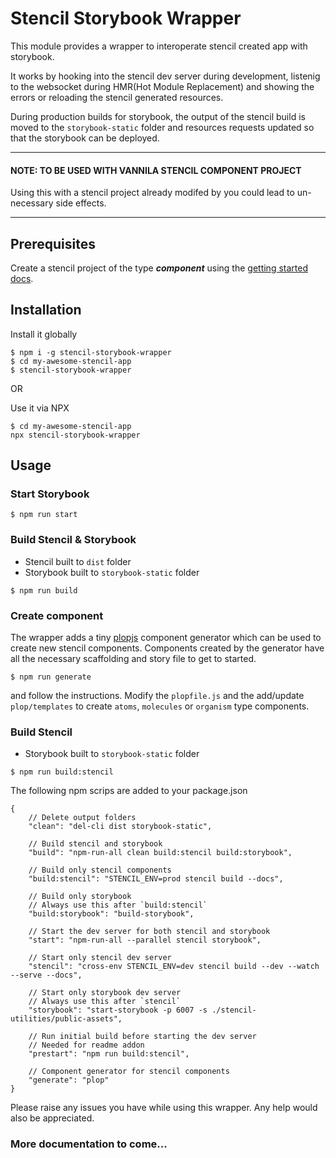 # Stencil Storybook Wrapper
This module provides a wrapper to interoperate stencil created app with storybook. 

It works by hooking into the stencil dev server during development, listenig to the websocket during HMR(Hot Module Replacement) and showing the errors or reloading the stencil generated resources.

During production builds for storybook, the output of the stencil build is moved to the `storybook-static` folder and resources requests updated so that the storybook can be deployed.

---
#### **NOTE: TO BE USED WITH VANNILA STENCIL COMPONENT PROJECT**

Using this with a stencil project already modifed by you could lead to un-necessary side effects. 

----

## Prerequisites
Create a stencil project of the type __*component*__ using the [getting started docs](https://stenciljs.com/docs/getting-started#starting-a-new-project).

## Installation

Install it globally
```
$ npm i -g stencil-storybook-wrapper
$ cd my-awesome-stencil-app
$ stencil-storybook-wrapper
```
OR

Use it via NPX
```
$ cd my-awesome-stencil-app
npx stencil-storybook-wrapper
```

## Usage

### Start Storybook
```
$ npm run start
```
### Build Stencil & Storybook
- Stencil built to `dist` folder
- Storybook built to `storybook-static` folder
```
$ npm run build
```
### Create component
The wrapper adds a tiny [plopjs](https://plopjs.com/) component generator which can be used to create new stencil components. Components created by the generator have all the necessary scaffolding and story file to get to started.
```
$ npm run generate
```
and follow the instructions. Modify the `plopfile.js` and the add/update `plop/templates` to create `atoms`, `molecules` or `organism` type components.

### Build Stencil
- Storybook built to `storybook-static` folder
```
$ npm run build:stencil
```

The following npm scrips are added to your package.json

```
{
    // Delete output folders
    "clean": "del-cli dist storybook-static",
    
    // Build stencil and storybook
    "build": "npm-run-all clean build:stencil build:storybook",
    
    // Build only stencil components
    "build:stencil": "STENCIL_ENV=prod stencil build --docs",
    
    // Build only storybook
    // Always use this after `build:stencil`
    "build:storybook": "build-storybook",

    // Start the dev server for both stencil and storybook
    "start": "npm-run-all --parallel stencil storybook",

    // Start only stencil dev server
    "stencil": "cross-env STENCIL_ENV=dev stencil build --dev --watch --serve --docs",
    
    // Start only storybook dev server
    // Always use this after `stencil`
    "storybook": "start-storybook -p 6007 -s ./stencil-utilities/public-assets",

    // Run initial build before starting the dev server
    // Needed for readme addon
    "prestart": "npm run build:stencil",

    // Component generator for stencil components
    "generate": "plop"
}
```

Please raise any issues you have while using this wrapper. Any help would also be appreciated.
### **More documentation to come...**
